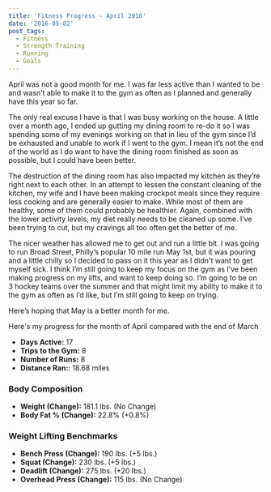 ```yaml
---
title: 'Fitness Progress - April 2016'
date: '2016-05-02'
post_tags:
  - Fitness
  - Strength Training
  - Running
  - Goals
---
```


April was not a good month for me. I was far less active than I wanted to be and wasn’t able to make it to the gym as often as I planned and generally have this year so far.
<!-- excerpt -->

The only real excuse I have is that I was busy working on the house. A little over a month ago, I ended up gutting my dining room to re-do it so I was spending some of my evenings working on that in lieu of the gym since I’d be exhausted and unable to work if I went to the gym. I mean it’s not the end of the world as I do want to have the dining room finished as soon as possible, but I could have been better.

The destruction of the dining room has also impacted my kitchen as they’re right next to each other. In an attempt to lessen the constant cleaning of the kitchen, my wife and I have been making crockpot meals since they require less cooking and are generally easier to make. While most of them are healthy, some of them could probably be healthier. Again, combined with the lower activity levels, my diet really needs to be cleaned up some. I’ve been trying to cut, but my cravings all too often get the better of me.

The nicer weather has allowed me to get out and run a little bit. I was going to run Broad Street, Philly’s popular 10 mile run May 1st, but it was pouring and a little chilly so I decided to pass on it this year as I didn't want to get myself sick. I think I’m still going to keep my focus on the gym as I’ve been making progress on my lifts, and want to keep doing so. I’m going to be on 3 hockey teams over the summer and that might limit my ability to make it to the gym as often as I’d like, but I’m still going to keep on trying.

Here’s hoping that May is a better month for me.

Here's my progress for the month of April compared with the end of March

-   **Days Active:** 17
-   **Trips to the Gym:** 8
-   **Number of Runs:** 8
-   **Distance Ran:**: 18.68 miles

### Body Composition

-   **Weight (Change):** 181.1 lbs. (No Change)
-   **Body Fat % (Change):** 22.8% (+0.8%)

### Weight Lifting Benchmarks

-   **Bench Press (Change):** 190 lbs. (+5 lbs.)
-   **Squat (Change):** 230 lbs. (+5 lbs.)
-   **Deadlift (Change):** 275 lbs. (+20 lbs.)
-   **Overhead Press (Change):** 115 lbs. (No Change)
